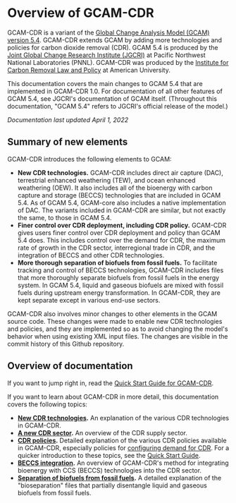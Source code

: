 ﻿# Overview of GCAM-CDR

GCAM-CDR is a variant of the [Global Change Analysis Model (GCAM)](http://www.globalchange.umd.edu/gcam/) [version 5.4](http://jgcri.github.io/gcam-doc/). GCAM-CDR extends GCAM by adding more technologies and policies for carbon dioxide removal (CDR). GCAM 5.4 is produced by the [Joint Global Change Research Institute (JGCRI)](http://www.globalchange.umd.edu/) at Pacific Northwest National Laboratories (PNNL). GCAM-CDR was produced by the [Institute for Carbon Removal Law and Policy](https://carbonremoval.info) at American University.

This documentation covers the main changes to GCAM 5.4 that are implemented in GCAM-CDR 1.0.  For documentation of all other features of GCAM 5.4, see JGCRI's documentation of GCAM itself. (Throughout this documentation, "GCAM 5.4" refers to JGCRI's official release of the model.)

_Documentation last updated April 1, 2022_

## Summary of new elements

GCAM-CDR introduces the following elements to GCAM:

- **New CDR technologies.** GCAM-CDR includes direct air capture (DAC), terrestrial enhanced weathering (TEW), and ocean enhanced weathering (OEW). It also includes all of the bioenergy with carbon capture and storage (BECCS) technologies that are included in GCAM 5.4. As of GCAM 5.4, GCAM-core also includes a native implementation of DAC. The variants included in GCAM-CDR are similar, but not exactly the same, to those in GCAM 5.4.
- **Finer control over CDR deployment, including CDR policy.** GCAM-CDR gives users finer control over CDR deployment and policy than GCAM 5.4 does. This includes control over the demand for CDR, the maximum rate of growth in the CDR sector, interregional trade in CDR, and the integration of BECCS and other CDR technologies.
- **More thorough separation of biofuels from fossil fuels.** To facilitate tracking and control of BECCS technologies, GCAM-CDR includes files that more thoroughly separate biofuels from fossil fuels in the energy system. In GCAM 5.4, liquid and gaseous biofuels are mixed with fossil fuels during upstream energy transformation. In GCAM-CDR, they are kept separate except in various end-use sectors.

GCAM-CDR also involves minor changes to other elements in the GCAM source code. These changes were made to enable new CDR technologies and policies, and they are implemented so as to avoid changing the model's behavior when using existing XML input files. The changes are visible in the commit history of this Github repository.
 
## Overview of documentation

If you want to jump right in, read the [Quick Start Guide for GCAM-CDR](./GCAM-CDR_quick_start_guide.md).

If you want to learn about GCAM-CDR in more detail, this documentation covers the following topics:

- **[New CDR technologies](./CDR_technologies.d).** An explanation of the various CDR technologies in GCAM-CDR.
- **[A new CDR sector](./CDR_supply_sector.md).** An overview of the CDR supply sector.
- **[CDR policies](./CDR_policies.md).** Detailed explanation of the various CDR policies  available in GCAM-CDR, especially policies for [configuring demand for CDR](./CDR_policies.md#configuring-demand-for-CDR). For a quicker introduction to these topics, see the [Quick Start Guide](./GCAM-CDR_quick_start_guide.md#CDR-policy-files).
- **[BECCS integration](./BECCS_integration.md).** An overview of GCAM-CDR's method for integrating bioenergy with CCS (BECCS) technologies into the CDR sector.
- **[Separation of biofuels from fossil fuels](bioenergy_separation.md).** A detailed explanation of the "bioseparation" files that partially disentangle liquid and gaseous biofuels from fossil fuels.
